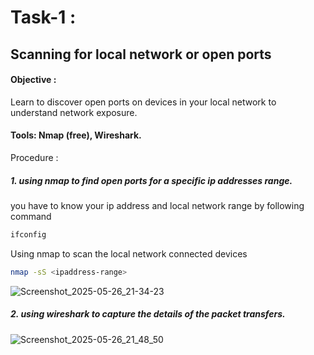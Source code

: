 # Task-1 : 
## Scanning for local network or open ports
#### Objective : 
Learn to discover open ports on devices in your local network to
understand network exposure.
#### Tools: Nmap (free), Wireshark.

Procedure :
##### 1. using nmap to find open ports for a specific ip addresses range. 
you have to know your ip address and  local network range by following command
```bash
ifconfig
```

Using nmap to scan the local network connected devices
```bash
nmap -sS <ipaddress-range>
```
![Screenshot_2025-05-26_21-34-23](https://github.com/user-attachments/assets/aeec2da9-4033-4ed8-82e4-13c6f0de04af)

##### 2. using wireshark to capture the details of the packet transfers. 
![Screenshot_2025-05-26_21_48_50](https://github.com/user-attachments/assets/02f3a6f7-15c9-41db-8f13-8e5fcc73bd5d)
